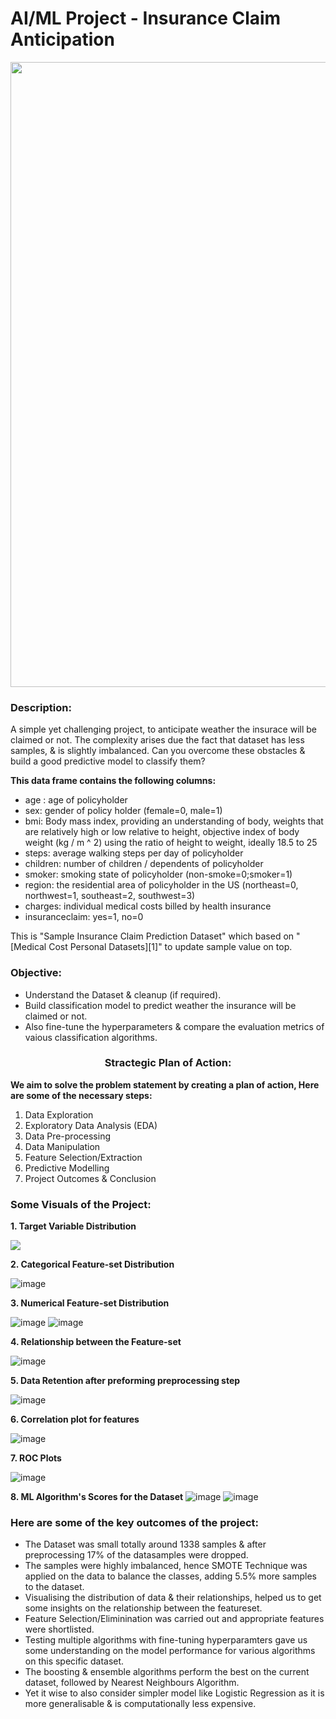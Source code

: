 # AI/ML Project - Insurance Claim Anticipation

<p align="center"><img src="https://user-images.githubusercontent.com/54996245/142757865-09060edf-1d5b-41e7-9d5e-0139c46899e7.jpg" style="width: 1000px;"/></p>

### Description:

A simple yet challenging project, to anticipate weather the insurace will be claimed or not.
The complexity arises due the fact that dataset has less samples, & is slightly imbalanced.
Can you overcome these obstacles & build a good predictive model to classify them?

**This data frame contains the following columns:**

* age : age of policyholder
* sex: gender of policy holder (female=0, male=1)
* bmi: Body mass index, providing an understanding of body, weights that are relatively high or low relative to height, objective index of body weight (kg / m ^ 2) using the ratio of height to weight, ideally 18.5 to 25
* steps: average walking steps per day of policyholder
* children: number of children / dependents of policyholder
* smoker: smoking state of policyholder (non-smoke=0;smoker=1)
* region: the residential area of policyholder in the US (northeast=0, northwest=1, southeast=2, southwest=3)
* charges: individual medical costs billed by health insurance
* insuranceclaim: yes=1, no=0

This is "Sample Insurance Claim Prediction Dataset" which based on "[Medical Cost Personal Datasets][1]" to update sample value on top.

### Objective:
- Understand the Dataset & cleanup (if required).
- Build classification model to predict weather the insurance will be claimed or not.
- Also fine-tune the hyperparameters & compare the evaluation metrics of vaious classification algorithms.

### <center> Stractegic Plan of Action:
**We aim to solve the problem statement by creating a plan of action, Here are some of the necessary steps:**
1. Data Exploration
2. Exploratory Data Analysis (EDA)
3. Data Pre-processing
4. Data Manipulation
5. Feature Selection/Extraction
6. Predictive Modelling
7. Project Outcomes & Conclusion
  
### Some Visuals of the Project:

**1. Target Variable Distribution**
  
<p align="left"><img src="https://user-images.githubusercontent.com/54996245/142758058-1ca7e77d-9227-4eb5-a5da-4fd43872ffcb.png" /></p>

**2. Categorical Feature-set Distribution**

![image](https://user-images.githubusercontent.com/54996245/141759248-04c88851-7edc-46c6-8ae4-3c5498ef7061.png)

**3. Numerical Feature-set Distribution**

![image](https://user-images.githubusercontent.com/54996245/141759303-b614aa1f-4923-437b-b927-06e795c4b4ae.png)
![image](https://user-images.githubusercontent.com/54996245/141759315-c15fd9a9-81fa-4901-b6c4-65245379491d.png)

**4. Relationship between the Feature-set**

![image](https://user-images.githubusercontent.com/54996245/141759549-7182de06-ef04-45b1-b17f-172b89aa8ecf.png)

**5. Data Retention after preforming preprocessing step**

![image](https://user-images.githubusercontent.com/54996245/141759612-f7c76d72-5b27-4c0e-b209-bbfea185db04.png)

**6. Correlation plot for features**

![image](https://user-images.githubusercontent.com/54996245/141759715-06c1d620-fba5-406c-8968-b94494ce2b8c.png)

**7. ROC Plots**

![image](https://user-images.githubusercontent.com/54996245/141759915-f8195733-0f5c-40f7-a442-6fb8d079ac09.png)


**8. ML Algorithm's Scores for the Dataset**
![image](https://user-images.githubusercontent.com/54996245/142758050-7ac78f20-47f5-4c1c-b1e4-25df8b572da3.png)
![image](https://user-images.githubusercontent.com/54996245/142758046-3a9d358a-7dc3-4595-b64e-0c95ba4eaf56.png)


### Here are some of the key outcomes of the project:
- The Dataset was small totally around 1338 samples & after preprocessing 17% of the datasamples were dropped. 
- The samples were highly imbalanced, hence SMOTE Technique was applied on the data to  balance the classes, adding 5.5% more samples to the dataset.
- Visualising the distribution of data & their relationships, helped us to get some insights on the relationship between the featureset.
- Feature Selection/Eliminination was carried out and appropriate features were shortlisted.
- Testing multiple algorithms with fine-tuning hyperparamters gave us some understanding on the model performance for various algorithms on this specific dataset.
- The boosting & ensemble algorithms perform the best on the current dataset, followed by Nearest Neighbours Algorithm.
- Yet it wise to also consider simpler model like Logistic Regression as it is more generalisable & is computationally less expensive.
